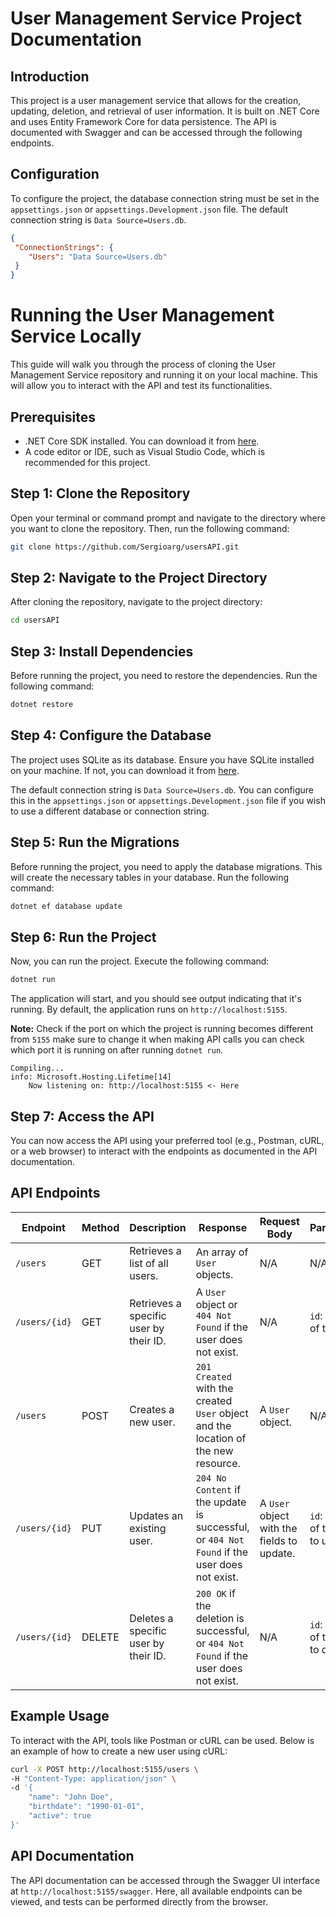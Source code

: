 # User Management Service Project Documentation

## Introduction

This project is a user management service that allows for the creation, updating, deletion, and retrieval of user information. It is built on .NET Core and uses Entity Framework Core for data persistence. The API is documented with Swagger and can be accessed through the following endpoints.

## Configuration

To configure the project, the database connection string must be set in the `appsettings.json` or `appsettings.Development.json` file. The default connection string is `Data Source=Users.db`.

```json
{
 "ConnectionStrings": {
    "Users": "Data Source=Users.db"
 }
}
```
# Running the User Management Service Locally

This guide will walk you through the process of cloning the User Management Service repository and running it on your local machine. This will allow you to interact with the API and test its functionalities.

## Prerequisites

- .NET Core SDK installed. You can download it from [here](https://dotnet.microsoft.com/download).
- A code editor or IDE, such as Visual Studio Code, which is recommended for this project.

## Step 1: Clone the Repository

Open your terminal or command prompt and navigate to the directory where you want to clone the repository. Then, run the following command:

```bash
git clone https://github.com/Sergioarg/usersAPI.git
```

## Step 2: Navigate to the Project Directory

After cloning the repository, navigate to the project directory:

```bash
cd usersAPI
```

## Step 3: Install Dependencies

Before running the project, you need to restore the dependencies. Run the following command:

```bash
dotnet restore
```

## Step 4: Configure the Database

The project uses SQLite as its database. Ensure you have SQLite installed on your machine. If not, you can download it from [here](https://www.sqlite.org/download.html).

The default connection string is `Data Source=Users.db`. You can configure this in the `appsettings.json` or `appsettings.Development.json` file if you wish to use a different database or connection string.

## Step 5: Run the Migrations

Before running the project, you need to apply the database migrations. This will create the necessary tables in your database. Run the following command:

```bash
dotnet ef database update
```

## Step 6: Run the Project

Now, you can run the project. Execute the following command:

```bash
dotnet run
```

The application will start, and you should see output indicating that it's running. By default, the application runs on `http://localhost:5155`.

**Note:** Check if the port on which the project is running becomes different from `5155` make sure to change it when making API calls you can check which port it is running on after running `dotnet run`.

```
Compiling...
info: Microsoft.Hosting.Lifetime[14]
    Now listening on: http://localhost:5155 <- Here
```

## Step 7: Access the API

You can now access the API using your preferred tool (e.g., Postman, cURL, or a web browser) to interact with the endpoints as documented in the API documentation.

## API Endpoints

| Endpoint | Method | Description | Response | Request Body | Parameters |
|----------|--------|-------------|-----------|--------------|------------|
| `/users` | GET | Retrieves a list of all users. | An array of `User` objects. | N/A | N/A |
| `/users/{id}` | GET | Retrieves a specific user by their ID. | A `User` object or `404 Not Found` if the user does not exist. | N/A | `id`: The ID of the user. |
| `/users` | POST | Creates a new user. | `201 Created` with the created `User` object and the location of the new resource. | A `User` object. | N/A |
| `/users/{id}` | PUT | Updates an existing user. | `204 No Content` if the update is successful, or `404 Not Found` if the user does not exist. | A `User` object with the fields to update. | `id`: The ID of the user to update. |
| `/users/{id}` | DELETE | Deletes a specific user by their ID. | `200 OK` if the deletion is successful, or `404 Not Found` if the user does not exist. | N/A | `id`: The ID of the user to delete. |

## Example Usage

To interact with the API, tools like Postman or cURL can be used. Below is an example of how to create a new user using cURL:

```bash
curl -X POST http://localhost:5155/users \
-H "Content-Type: application/json" \
-d '{
    "name": "John Doe",
    "birthdate": "1990-01-01",
    "active": true
}'
```

## API Documentation

The API documentation can be accessed through the Swagger UI interface at `http://localhost:5155/swagger`. Here, all available endpoints can be viewed, and tests can be performed directly from the browser.
